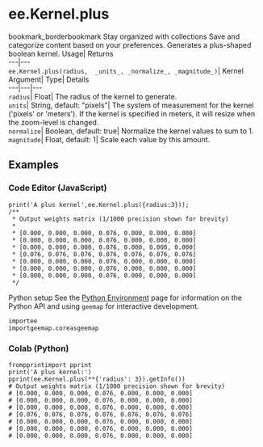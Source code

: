  
#  ee.Kernel.plus 
bookmark_borderbookmark Stay organized with collections  Save and categorize content based on your preferences. 
Generates a plus-shaped boolean kernel. Usage| Returns  
---|---  
`ee.Kernel.plus(radius,  _units_, _normalize_, _magnitude_)`| Kernel  
Argument| Type| Details  
---|---|---  
`radius`| Float| The radius of the kernel to generate.  
`units`| String, default: "pixels"| The system of measurement for the kernel ('pixels' or 'meters'). If the kernel is specified in meters, it will resize when the zoom-level is changed.  
`normalize`| Boolean, default: true| Normalize the kernel values to sum to 1.  
`magnitude`| Float, default: 1| Scale each value by this amount.  
## Examples
### Code Editor (JavaScript)
```
print('A plus kernel',ee.Kernel.plus({radius:3}));
/**
 * Output weights matrix (1/1000 precision shown for brevity)
 *
 * [0.000, 0.000, 0.000, 0.076, 0.000, 0.000, 0.000]
 * [0.000, 0.000, 0.000, 0.076, 0.000, 0.000, 0.000]
 * [0.000, 0.000, 0.000, 0.076, 0.000, 0.000, 0.000]
 * [0.076, 0.076, 0.076, 0.076, 0.076, 0.076, 0.076]
 * [0.000, 0.000, 0.000, 0.076, 0.000, 0.000, 0.000]
 * [0.000, 0.000, 0.000, 0.076, 0.000, 0.000, 0.000]
 * [0.000, 0.000, 0.000, 0.076, 0.000, 0.000, 0.000]
 */
```

Python setup
See the [ Python Environment](https://developers.google.com/earth-engine/guides/python_install) page for information on the Python API and using `geemap` for interactive development.
```
importee
importgeemap.coreasgeemap
```

### Colab (Python)
```
frompprintimport pprint
print('A plus kernel:')
pprint(ee.Kernel.plus(**{'radius': 3}).getInfo())
# Output weights matrix (1/1000 precision shown for brevity)
# [0.000, 0.000, 0.000, 0.076, 0.000, 0.000, 0.000]
# [0.000, 0.000, 0.000, 0.076, 0.000, 0.000, 0.000]
# [0.000, 0.000, 0.000, 0.076, 0.000, 0.000, 0.000]
# [0.076, 0.076, 0.076, 0.076, 0.076, 0.076, 0.076]
# [0.000, 0.000, 0.000, 0.076, 0.000, 0.000, 0.000]
# [0.000, 0.000, 0.000, 0.076, 0.000, 0.000, 0.000]
# [0.000, 0.000, 0.000, 0.076, 0.000, 0.000, 0.000]
```

